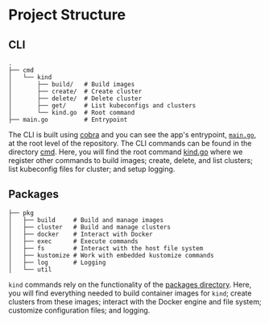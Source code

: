 # Project Structure

## CLI
```
.
├── cmd
│   └── kind
│       ├── build/   # Build images
│       ├── create/  # Create cluster
│       ├── delete/  # Delete cluster
│       ├── get/     # List kubeconfigs and clusters
│       └── kind.go  # Root command
├── main.go          # Entrypoint
```

The CLI is built using [cobra][cobra] and you can see the app's entrypoint, [`main.go`][main.go], at the root level of the repository.
The CLI commands can be found in the directory [cmd][cmd]. Here, you will find
the root command [kind.go][kind.go] where we register other commands to build
images; create, delete, and list clusters; list kubeconfig files for cluster;
and setup logging.

## Packages
```
├── pkg
│   ├── build     # Build and manage images
│   ├── cluster   # Build and manage clusters
│   ├── docker    # Interact with Docker
│   ├── exec      # Execute commands
│   ├── fs        # Interact with the host file system
│   ├── kustomize # Work with embedded kustomize commands
│   ├── log       # Logging
│   └── util
```
`kind` commands rely on the functionality of the [packages directory][pkg].
Here, you will find everything needed to build container images for `kind`;
create clusters from these images; interact with the Docker engine and file system; customize configuration files; and logging.



[cobra]: https://github.com/spf13/cobra
[main.go]: ../../main.go
[cmd]: ../../cmd/kind/
[kind.go]: ../../cmd/kind/kind.go
[pkg]: ../../pkg
